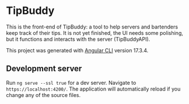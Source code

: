 # TipBuddy

This is the front-end of TipBuddy: a tool to help servers and bartenders keep track of their tips. It is not yet finished, the UI needs some polishing, but it functions and interacts with the server (TipBuddyAPI).

This project was generated with [Angular CLI](https://github.com/angular/angular-cli) version 17.3.4.

## Development server

Run `ng serve --ssl true` for a dev server. Navigate to `https://localhost:4200/`. The application will automatically reload if you change any of the source files.

